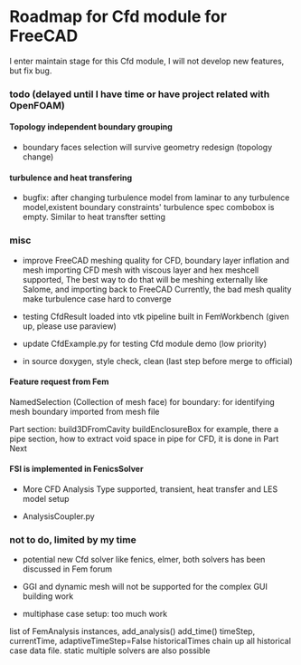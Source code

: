 
# Roadmap for Cfd module for FreeCAD

I enter maintain stage for this Cfd module, I will not develop new features, but fix bug.
### todo (delayed until I have time or have project related with OpenFOAM)

#### Topology independent boundary grouping

+ boundary faces selection will survive geometry redesign (topology change)

#### turbulence and heat transfering
- bugfix: after changing turbulence model from laminar to any turbulence model,existent boundary constraints' turbulence spec combobox is empty. Similar to heat transfter setting

### misc
- improve FreeCAD meshing quality for CFD, boundary layer inflation and mesh importing
    CFD mesh with viscous layer and hex meshcell supported,
    The best way to do that will be meshing externally like Salome, and importing back to FreeCAD
    Currently, the bad mesh quality make turbulence case hard to converge

- testing CfdResult loaded into vtk pipeline built in FemWorkbench (given up, please use paraview)
- update CfdExample.py for testing Cfd module demo (low priority)
- in source doxygen, style check, clean (last step before merge to official)

#### Feature request from Fem
   NamedSelection (Collection of mesh face) for boundary:
          for identifying mesh boundary imported from mesh file

   Part section: build3DFromCavity buildEnclosureBox
          for example, there a pipe section, how to extract void space in pipe for CFD,
          it is done in Part Next

#### FSI is implemented in FenicsSolver

- More CFD Analysis Type supported, transient, heat transfer and LES model setup

- AnalysisCoupler.py

### not to do, limited by my time

- potential new Cfd solver like fenics, elmer, both solvers has been discussed in Fem forum

- GGI and dynamic mesh will not be supported for the complex GUI building work

- multiphase case setup: too much work

list of FemAnalysis instances,  add_analysis()  add_time()
timeStep, currentTime,  adaptiveTimeStep=False
historicalTimes chain up all historical case data file.
static multiple solvers are also possible






